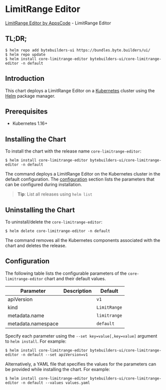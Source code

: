 # LimitRange Editor

[LimitRange Editor by AppsCode](https://byte.builders) - LimitRange Editor

## TL;DR;

```console
$ helm repo add bytebuilders-ui https://bundles.byte.builders/ui/
$ helm repo update
$ helm install core-limitrange-editor bytebuilders-ui/core-limitrange-editor -n default
```

## Introduction

This chart deploys a LimitRange Editor on a [Kubernetes](http://kubernetes.io) cluster using the [Helm](https://helm.sh) package manager.

## Prerequisites

- Kubernetes 1.16+

## Installing the Chart

To install the chart with the release name `core-limitrange-editor`:

```console
$ helm install core-limitrange-editor bytebuilders-ui/core-limitrange-editor -n default
```

The command deploys a LimitRange Editor on the Kubernetes cluster in the default configuration. The [configuration](#configuration) section lists the parameters that can be configured during installation.

> **Tip**: List all releases using `helm list`

## Uninstalling the Chart

To uninstall/delete the `core-limitrange-editor`:

```console
$ helm delete core-limitrange-editor -n default
```

The command removes all the Kubernetes components associated with the chart and deletes the release.

## Configuration

The following table lists the configurable parameters of the `core-limitrange-editor` chart and their default values.

|     Parameter      | Description |   Default    |
|--------------------|-------------|--------------|
| apiVersion         |             | `v1`         |
| kind               |             | `LimitRange` |
| metadata.name      |             | `limitrange` |
| metadata.namespace |             | `default`    |


Specify each parameter using the `--set key=value[,key=value]` argument to `helm install`. For example:

```console
$ helm install core-limitrange-editor bytebuilders-ui/core-limitrange-editor -n default --set apiVersion=v1
```

Alternatively, a YAML file that specifies the values for the parameters can be provided while
installing the chart. For example:

```console
$ helm install core-limitrange-editor bytebuilders-ui/core-limitrange-editor -n default --values values.yaml
```
